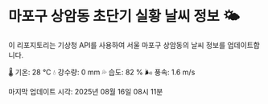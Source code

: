 
# 마포구 상암동 초단기 실황 날씨 정보 🌤️

이 리포지토리는 기상청 API를 사용하여 서울 마포구 상암동의 날씨 정보를 업데이트합니다. 

🌡️ 기온: 28 ℃
💧 강수량: 0 mm
💦 습도: 82 %
🌬️ 풍속: 1.6 m/s

마지막 업데이트 시각: 2025년 08월 16일 08시 11분    
